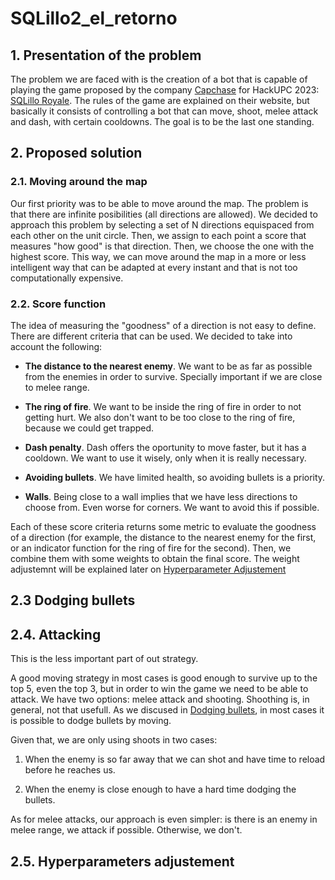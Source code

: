 # SQLillo2_el_retorno

## 1. Presentation of the problem

The problem we are faced with is the creation of a bot that is capable of playing the game proposed by the company [Capchase](https://www.capchase.com/about) for HackUPC 2023: [SQLillo Royale](http://royale.sqlillo.com/). The rules of the game are explained on their website, but basically it consists of controlling a bot that can move, shoot, melee attack and dash, with certain cooldowns. The goal is to be the last one standing.

## 2. Proposed solution

### 2.1. Moving around the map

Our first priority was to be able to move around the map. The problem is that there are infinite posibilities (all directions are allowed). We decided to approach this problem by selecting a set of N directions equispaced from each other on the unit circle. Then, we assign to each point a score that measures "how good" is that direction. Then, we choose the one with the highest score. This way, we can move around the map in a more or less intelligent way that can be adapted at every instant and that is not too computationally expensive.

### 2.2. Score function

The idea of measuring the "goodness" of a direction is not easy to define. There are different criteria that can be used. We decided to take into account the following:

- **The distance to the nearest enemy**. We want to be as far as possible from the enemies in order to survive. Specially important if we are close to melee range.

- **The ring of fire**. We want to be inside the ring of fire in order to not getting hurt. We also don't want to be too close to the ring of fire, because we could get trapped.

- **Dash penalty**. Dash offers the oportunity to move faster, but it has a cooldown. We want to use it wisely, only when it is really necessary.

- **Avoiding bullets**. We have limited health, so avoiding bullets is a priority.

- **Walls**. Being close to a wall implies that we have less directions to choose from. Even worse for corners. We want to avoid this if possible.

Each of these score criteria returns some metric to evaluate the goodness of a direction (for example, the distance to the nearest enemy for the first, or an indicator function for the ring of fire for the second). Then, we combine them with some weights to obtain the final score. The weight adjustemnt will be explained later on [Hyperparameter Adjustement](#25-hyperparameters-adjustement)

## 2.3 Dodging bullets

## 2.4. Attacking

This is the less important part of out strategy.

A good moving strategy in most cases is good enough to survive up to the top 5, even the top 3, but in order to win the game we need to be able to attack. We have two options: melee attack and shooting. Shoothing is, in general, not that usefull. As we discused in [Dodging bullets](#23-dodging-bullets), in most cases it is possible to dodge bullets by moving. 

Given that, we are only using shoots in two cases:

1. When the enemy is so far away that we can shot and have time to reload before he reaches us.

2. When the enemy is close enough to have a hard time dodging the bullets.

As for melee attacks, our approach is even simpler: is there is an enemy in melee range, we attack if possible. Otherwise, we don't.

## 2.5. Hyperparameters adjustement


